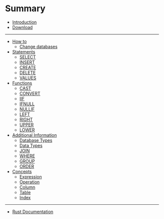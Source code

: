 # Summary

- [Introduction](./introduction.md)
- [Download](./download.md)
---
- [How to]()
  - [Change databases]()
- [Statements]()
	- [SELECT](./statements/SELECT.md)
	- [INSERT]()
	- [CREATE]()
	- [DELETE]()
	- [VALUES]()
- [Functions](./functions.md)
	- [CAST](./functions/CAST.md)
	- [CONVERT]()
	- [IIF](./functions/IIF.md)
	- [IFNULL](./functions/IFNULL.md)
	- [NULLIF](./functions/NULLIF.md)
	- [LEFT](./functions/LEFT.md)
	- [RIGHT](./functions/RIGHT.md)
	- [UPPER](./functions/UPPER.md)
	- [LOWER](./functions/LOWER.md)
- [Additional Information]()
	- [Database Types](./other/databases.md)
	- [Data Types]()
	- [JOIN]()
	- [WHERE]()
	- [GROUP]()
	- [ORDER]()
- [Concepts]()
	- [Expression](./concepts/expression.md)
	- [Operation](./concepts/operation.md)
	- [Column](./concepts/column.md)
	- [Table]()
	- [Index]()
---
- [Rust Documentation](./rustdoc.md)